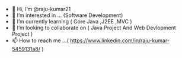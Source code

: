 - 👋 Hi, I’m @raju-kumar21
- 👀 I’m interested in ... (Software Development)
- 🌱 I’m currently learning ( Core Java ,J2EE ,MVC )
- 💞️ I’m looking to collaborate on ( Java Project And Web Devlopment Project )
- 📫 How to reach me ...( https://www.linkedin.com/in/raju-kumar-5459131a8/ )

<!---
raju-kumar21/raju-kumar21 is a ✨ special ✨ repository because its `README.md` (this file) appears on your GitHub profile.
You can click the Preview link to take a look at your changes.
--->
